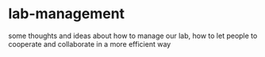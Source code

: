 # lab-management
some thoughts and ideas about how to manage our lab, how to let people to cooperate and collaborate in a more efficient way
